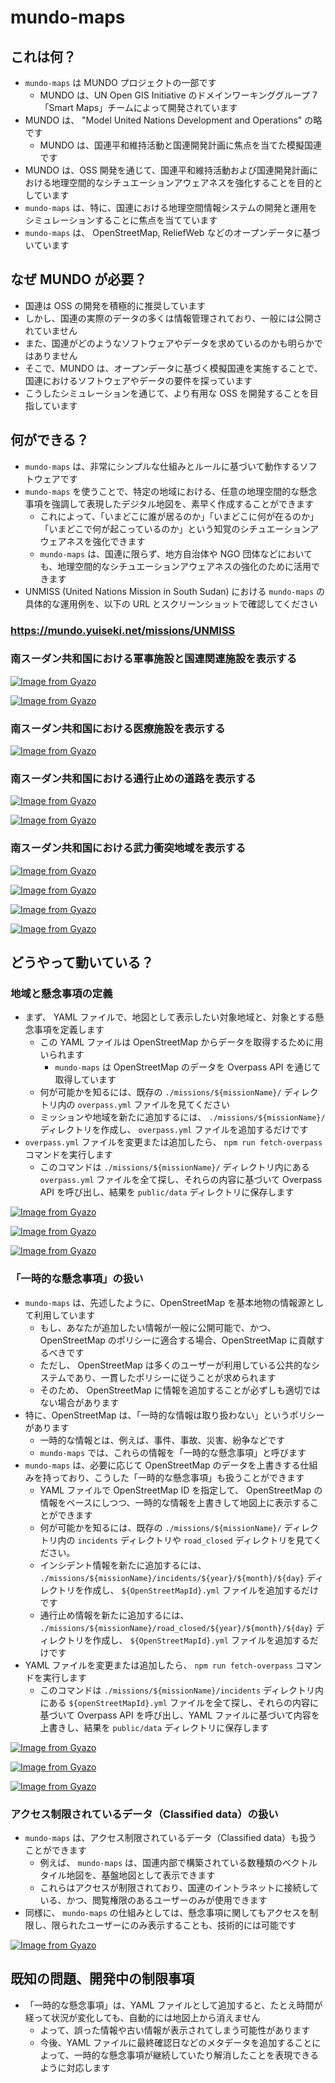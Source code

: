 # mundo-maps

## これは何？

- `mundo-maps` は MUNDO プロジェクトの一部です
  - MUNDO は、UN Open GIS Initiative のドメインワーキンググループ 7「Smart Maps」チームによって開発されています
- MUNDO は、 "Model United Nations Development and Operations" の略です
  - MUNDO は、国連平和維持活動と国連開発計画に焦点を当てた模擬国連です
- MUNDO は、OSS 開発を通じて、国連平和維持活動および国連開発計画における地理空間的なシチュエーションアウェアネスを強化することを目的としています
- `mundo-maps` は、特に、国連における地理空間情報システムの開発と運用をシミュレーションすることに焦点を当てています
- `mundo-maps` は、 OpenStreetMap, ReliefWeb などのオープンデータに基づいています

## なぜ MUNDO が必要？

- 国連は OSS の開発を積極的に推奨しています
- しかし、国連の実際のデータの多くは情報管理されており、一般には公開されていません
- また、国連がどのようなソフトウェアやデータを求めているのかも明らかではありません
- そこで、MUNDO は、オープンデータに基づく模擬国連を実施することで、国連におけるソフトウェアやデータの要件を探っています
- こうしたシミュレーションを通じて、より有用な OSS を開発することを目指しています

## 何ができる？

- `mundo-maps` は、非常にシンプルな仕組みとルールに基づいて動作するソフトウェアです
- `mundo-maps` を使うことで、特定の地域における、任意の地理空間的な懸念事項を強調して表現したデジタル地図を、素早く作成することができます
  - これによって、「いまどこに誰が居るのか」「いまどこに何が在るのか」「いまどこで何が起こっているのか」という知覚のシチュエーションアウェアネスを強化できます
  - `mundo-maps` は、国連に限らず、地方自治体や NGO 団体などにおいても、地理空間的なシチュエーションアウェアネスの強化のために活用できます
- UNMISS (United Nations Mission in South Sudan) における `mundo-maps` の具体的な運用例を、以下の URL とスクリーンショットで確認してください

### https://mundo.yuiseki.net/missions/UNMISS

### 南スーダン共和国における軍事施設と国連関連施設を表示する

[![Image from Gyazo](https://i.gyazo.com/1c951a512b4d5d55a7c4a066d81e055a.png)](https://gyazo.com/1c951a512b4d5d55a7c4a066d81e055a)

[![Image from Gyazo](https://i.gyazo.com/048d9a4332d0f764a733787c165deb8b.png)](https://gyazo.com/048d9a4332d0f764a733787c165deb8b)

### 南スーダン共和国における医療施設を表示する

[![Image from Gyazo](https://i.gyazo.com/e1c0df4e6532a7900d8e7816fa9ad922.png)](https://gyazo.com/e1c0df4e6532a7900d8e7816fa9ad922)

### 南スーダン共和国における通行止めの道路を表示する

[![Image from Gyazo](https://i.gyazo.com/a16fec8372618629e3af70696faced6a.png)](https://gyazo.com/a16fec8372618629e3af70696faced6a)

[![Image from Gyazo](https://i.gyazo.com/52c52135eb943fe834cbef3b0952aa42.png)](https://gyazo.com/52c52135eb943fe834cbef3b0952aa42)

### 南スーダン共和国における武力衝突地域を表示する

[![Image from Gyazo](https://i.gyazo.com/74ea7b2fff67489ea0d892b6290bdc8d.png)](https://gyazo.com/74ea7b2fff67489ea0d892b6290bdc8d)

[![Image from Gyazo](https://i.gyazo.com/24433d619775435216631d4e39a6adca.png)](https://gyazo.com/24433d619775435216631d4e39a6adca)

[![Image from Gyazo](https://i.gyazo.com/e8c5c298406d9e06bcf6ca1d064f48a1.png)](https://gyazo.com/e8c5c298406d9e06bcf6ca1d064f48a1)

[![Image from Gyazo](https://i.gyazo.com/e20a4faeab56e0149a730ded0811b33c.png)](https://gyazo.com/e20a4faeab56e0149a730ded0811b33c)

## どうやって動いている？

### 地域と懸念事項の定義

- まず、 YAML ファイルで、地図として表示したい対象地域と、対象とする懸念事項を定義します
  - この YAML ファイルは OpenStreetMap からデータを取得するために用いられます
    - `mundo-maps` は OpenStreetMap のデータを Overpass API を通じて取得しています
  - 何が可能かを知るには、既存の `./missions/${missionName}/` ディレクトリ内の `overpass.yml` ファイルを見てください
  - ミッションや地域を新たに追加するには、 `./missions/${missionName}/` ディレクトリを作成し、 `overpass.yml` ファイルを追加するだけです
- `overpass.yml` ファイルを変更または追加したら、 `npm run fetch-overpass` コマンドを実行します
  - このコマンドは `./missions/${missionName}/` ディレクトリ内にある `overpass.yml` ファイルを全て探し、それらの内容に基づいて Overpass API を呼び出し、結果を `public/data` ディレクトリに保存します

[![Image from Gyazo](https://i.gyazo.com/936c1e4d50a4d493844354f16de78657.png)](https://gyazo.com/936c1e4d50a4d493844354f16de78657)

[![Image from Gyazo](https://i.gyazo.com/b043c456f887fc7e096b51e148e98206.png)](https://gyazo.com/b043c456f887fc7e096b51e148e98206)

[![Image from Gyazo](https://i.gyazo.com/f5aaf5e3cfb59a098c6a9f81ea46d1bc.png)](https://gyazo.com/f5aaf5e3cfb59a098c6a9f81ea46d1bc)

### 「一時的な懸念事項」の扱い

- `mundo-maps` は、先述したように、OpenStreetMap を基本地物の情報源として利用しています
  - もし、あなたが追加したい情報が一般に公開可能で、かつ、 OpenStreetMap のポリシーに適合する場合、OpenStreetMap に貢献するべきです
  - ただし、 OpenStreetMap は多くのユーザーが利用している公共的なシステムであり、一貫したポリシーに従うことが求められます
  - そのため、 OpenStreetMap に情報を追加することが必ずしも適切ではない場合があります
- 特に、OpenStreetMap は、「一時的な情報は取り扱わない」というポリシーがあります
  - 一時的な情報とは、例えば、事件、事故、災害、紛争などです
  - `mundo-maps` では、これらの情報を「一時的な懸念事項」と呼びます
- `mundo-maps` は、必要に応じて OpenStreetMap のデータを上書きする仕組みを持っており、こうした「一時的な懸念事項」も扱うことができます
  - YAML ファイルで OpenStreetMap ID を指定して、 OpenStreetMap の情報をベースにしつつ、一時的な情報を上書きして地図上に表示することができます
  - 何が可能かを知るには、既存の `./missions/${missionName}/` ディレクトリ内の `incidents` ディレクトリや `road_closed` ディレクトリを見てください。
  - インシデント情報を新たに追加するには、 `./missions/${missionName}/incidents/${year}/${month}/${day}` ディレクトリを作成し、 `${OpenStreetMapId}.yml` ファイルを追加するだけです
  - 通行止め情報を新たに追加するには、 `./missions/${missionName}/road_closed/${year}/${month}/${day}` ディレクトリを作成し、 `${OpenStreetMapId}.yml` ファイルを追加するだけです
- YAML ファイルを変更または追加したら、 `npm run fetch-overpass` コマンドを実行します
  - このコマンドは `./missions/${missionName}/incidents` ディレクトリ内にある `${openStreetMapId}.yml` ファイルを全て探し、それらの内容に基づいて Overpass API を呼び出し、YAML ファイルに基づいて内容を上書きし、結果を `public/data` ディレクトリに保存します

[![Image from Gyazo](https://i.gyazo.com/023e2da70daa156d0fadb6e1cac24ae9.png)](https://gyazo.com/023e2da70daa156d0fadb6e1cac24ae9)

[![Image from Gyazo](https://i.gyazo.com/f742a1729cf517cd6d1b5d815cecd1a8.png)](https://gyazo.com/f742a1729cf517cd6d1b5d815cecd1a8)

[![Image from Gyazo](https://i.gyazo.com/9dd1613b4753695c98c286e945d5f676.png)](https://gyazo.com/9dd1613b4753695c98c286e945d5f676)

### アクセス制限されているデータ（Classified data）の扱い

- `mundo-maps` は、アクセス制限されているデータ（Classified data）も扱うことができます
  - 例えば、 `mundo-maps` は、国連内部で構築されている数種類のベクトルタイル地図を、基盤地図として表示できます
  - これらはアクセスが制限されており、国連のイントラネットに接続している、かつ、閲覧権限のあるユーザーのみが使用できます
- 同様に、 `mundo-maps` の仕組みとしては、懸念事項に関してもアクセスを制限し、限られたユーザーにのみ表示することも、技術的には可能です

[![Image from Gyazo](https://i.gyazo.com/46a523018154f49ef5fef215102fb67e.png)](https://gyazo.com/46a523018154f49ef5fef215102fb67e)

## 既知の問題、開発中の制限事項

- 「一時的な懸念事項」は、YAML ファイルとして追加すると、たとえ時間が経って状況が変化しても、自動的には地図上から消えません
  - よって、誤った情報や古い情報が表示されてしまう可能性があります
  - 今後、YAML ファイルに最終確認日などのメタデータを追加することによって、一時的な懸念事項が継続していたり解消したことを表現できるように対応します
